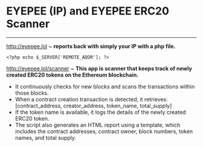 # EYEPEE (IP) and EYEPEE ERC20 Scanner
---
http://eyepee.lol ~ **reports back with simply your IP with a php file.**

```
<?php echo $_SERVER['REMOTE_ADDR']; ?>
```

http://eyepee.lol/scanner ~ **This app is scanner that keeps track of newly created ERC20 tokens on the Ethereum blockchain.**

- It continuously checks for new blocks and scans the transactions within those blocks.
- When a contract creation transaction is detected, it retrieves: [contract_address, creator_address, token_name, total_supply]
- If the token name is available, it logs the details of the newly created ERC20 token.
- The script also generates an HTML report using a template, which includes the contract addresses, contract owner, block numbers, token names, and total supply.
